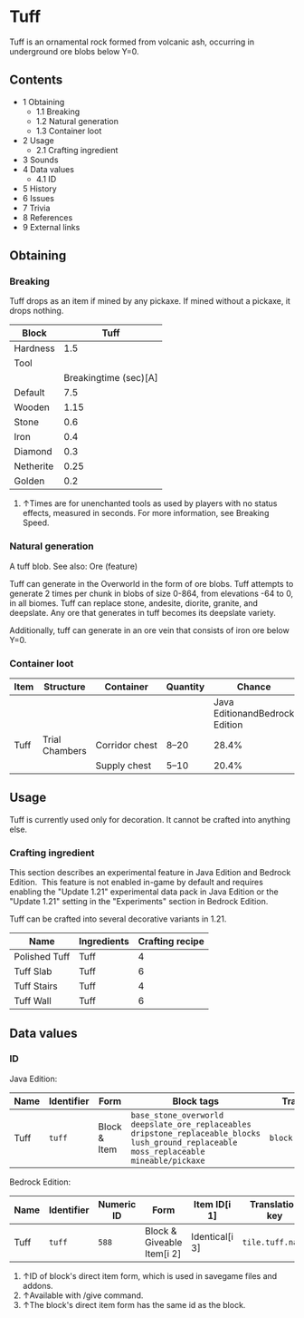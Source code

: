 # Tuff
Tuff is an ornamental rock formed from volcanic ash, occurring in underground ore blobs below Y=0.

## Contents
- 1 Obtaining
	- 1.1 Breaking
	- 1.2 Natural generation
	- 1.3 Container loot
- 2 Usage
	- 2.1 Crafting ingredient
- 3 Sounds
- 4 Data values
	- 4.1 ID
- 5 History
- 6 Issues
- 7 Trivia
- 8 References
- 9 External links

## Obtaining
### Breaking
Tuff drops as an item if mined by any pickaxe. If mined without a pickaxe, it drops nothing.

| Block     | Tuff                  |
|-----------|-----------------------|
| Hardness  | 1.5                   |
| Tool      |                       |
|           | Breakingtime (sec)[A] |
| Default   | 7.5                   |
| Wooden    | 1.15                  |
| Stone     | 0.6                   |
| Iron      | 0.4                   |
| Diamond   | 0.3                   |
| Netherite | 0.25                  |
| Golden    | 0.2                   |

1. ↑Times are for unenchanted tools as used by players with no status effects, measured in seconds. For more information, see Breaking Speed.

### Natural generation
A tuff blob.
See also: Ore (feature)

Tuff can generate in the Overworld in the form of ore blobs. Tuff attempts to generate 2 times per chunk in blobs of size 0-864, from elevations -64 to 0, in all biomes. Tuff can replace stone, andesite, diorite, granite, and deepslate. Any ore that generates in tuff becomes its deepslate variety.

Additionally, tuff can generate in an ore vein that consists of iron ore below Y=0.


### Container loot
| Item | Structure      | Container      | Quantity | Chance                         |
|------|----------------|----------------|----------|--------------------------------|
|      |                |                |          | Java EditionandBedrock Edition |
| Tuff | Trial Chambers | Corridor chest | 8–20     | 28.4%                          |
|      |                | Supply chest   | 5–10     | 20.4%                          |

## Usage
Tuff is currently used only for decoration. It cannot be crafted into anything else.

### Crafting ingredient

  

This section describes an experimental feature in Java Edition and Bedrock Edition. 
This feature is not enabled in-game by default and requires enabling the "Update 1.21" experimental data pack in Java Edition or the "Update 1.21" setting in the "Experiments" section in Bedrock Edition.


Tuff can be crafted into several decorative variants in 1.21.

| Name          | Ingredients | Crafting recipe |
|---------------|-------------|-----------------|
| Polished Tuff | Tuff        | 4               |
| Tuff Slab     | Tuff        | 6               |
| Tuff Stairs   | Tuff        | 4               |
| Tuff Wall     | Tuff        | 6               |

## Data values
### ID
Java Edition:

| Name | Identifier | Form         | Block tags                                                                                                                                                             | Translation key        |
|------|------------|--------------|------------------------------------------------------------------------------------------------------------------------------------------------------------------------|------------------------|
| Tuff | `tuff`     | Block & Item | `base_stone_overworld`<br/>`deepslate_ore_replaceables`<br/>`dripstone_replaceable_blocks`<br/>`lush_ground_replaceable`<br/>`moss_replaceable`<br/>`mineable/pickaxe` | `block.minecraft.tuff` |

Bedrock Edition:

| Name | Identifier | Numeric ID | Form                       | Item ID[i 1]   | Translation key  |
|------|------------|------------|----------------------------|----------------|------------------|
| Tuff | `tuff`     | `588`      | Block & Giveable Item[i 2] | Identical[i 3] | `tile.tuff.name` |

1. ↑ID of block's direct item form, which is used in savegame files and addons.
2. ↑Available with /give command.
3. ↑The block's direct item form has the same id as the block.


